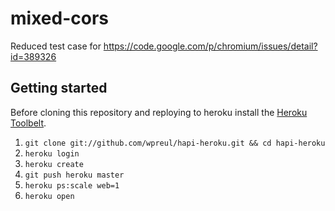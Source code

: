 # mixed-cors

Reduced test case for https://code.google.com/p/chromium/issues/detail?id=389326


## Getting started

Before cloning this repository and reploying to heroku install the [Heroku Toolbelt](https://toolbelt.heroku.com/).

1. `git clone git://github.com/wpreul/hapi-heroku.git && cd hapi-heroku`
2. `heroku login`
3. `heroku create`
4. `git push heroku master`
5. `heroku ps:scale web=1`
5. `heroku open`


